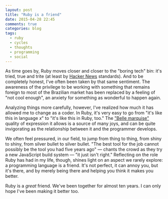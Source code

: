 ```yaml
---
layout: post
title: "Ruby is a friend"
date: 2015-04-28 22:45
comments: true
categories: blog
tags:
  - ruby 
  - cycles 
  - thoughts 
  - programming
  - social
---
```


As time goes by, Ruby moves closer and closer to the "boring tech" bin: it's tried, true and trite (at least by [Hacker News][hn] standards). And to be completely honest, I've often been taken by that same sentiment. The awareness of the privilege to be working with something that remains foreign to most of the Brazilian market has been replaced by a feeling of "not cool enough", an anxiety for something as wonderful to happen again.

Analyzing things more carefully, however, I've realized how much it has allowed me to change as a coder. In Ruby, it's very easy to go from "it's like this in language _x_" to "it's like this in Ruby, too." The ["Belle marquise"][bellem] quality of expression it allows is a source of many joys, and can be quite invigorating as the relationship between it and the programmer develops.

We often feel pressured, in our field, to jump from thing to thing, from shiny to shiny, from silver bullet to silver bullet. "The best tool for the job cannot possibly be the tool you had five years ago" &mdash; chants the crowd as they try a new JavaScript build system &mdash; "it just isn't right." Reflecting on the role Ruby has had in my life, though, shines light on an aspect we rarely explore: a programming language is a friend. It's not perfect, it can annoy you, but it's there, and by merely being there and helping you think it makes you better.

Ruby is a _great_ friend. We've been together for almost ten years. I can only hope I've been making it better too.

[hn]: http://news.ycombinator.com
[bellem]: http://en.wikipedia.org/wiki/Moli%C3%A8re
